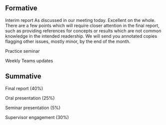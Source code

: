## Formative

Interim report
As discussed in our meeting today. Excellent on the whole. There are a few points which will require closer attention in the final report, such as providing references for concepts or results which are not common knowledge in the intended readership. We will send you annotated copies flagging other issues, mostly minor, by the end of the month.

Practice seminar

Weekly Teams updates

## Summative

Final report (40%)

Oral presentation (25%)

Seminar presentation (5%)

Supervisor engagement (30%)